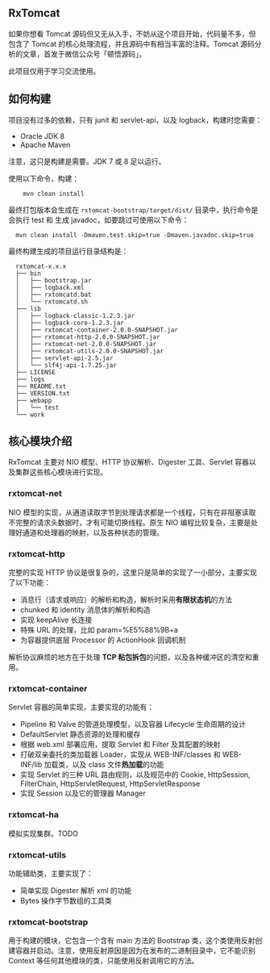 ## RxTomcat

如果你想看 Tomcat 源码但又无从入手，不妨从这个项目开始，代码量不多，但包含了 Tomcat 的核心处理流程，并且源码中有相当丰富的注释。Tomcat 源码分析的文章，首发于微信公众号「顿悟源码」。

此项目仅用于学习交流使用。

## 如何构建

项目没有过多的依赖，只有 junit 和 servlet-api，以及 logback，构建时您需要：

 - Oracle JDK 8
 - Apache Maven

注意，这只是构建是需要。JDK 7 或 8 足以运行。

使用以下命令，构建：

```
    mvn clean install
```

最终打包版本会生成在 `rxtomcat-bootstrap/target/dist/` 目录中，执行命令是会执行 test 和 生成 javadoc，如要跳过可使用以下命令：

```
  mvn clean install -Dmaven.test.skip=true -Dmaven.javadoc.skip=true
```

最终构建生成的项目运行目录结构是：

```
  rxtomcat-x.x.x
  ├── bin
  │   ├── bootstrap.jar
  │   ├── logback.xml
  │   ├── rxtomcatd.bat
  │   └── rxtomcatd.sh
  ├── lib
  │   ├── logback-classic-1.2.3.jar
  │   ├── logback-core-1.2.3.jar
  │   ├── rxtomcat-container-2.0.0-SNAPSHOT.jar
  │   ├── rxtomcat-http-2.0.0-SNAPSHOT.jar
  │   ├── rxtomcat-net-2.0.0-SNAPSHOT.jar
  │   ├── rxtomcat-utils-2.0.0-SNAPSHOT.jar
  │   ├── servlet-api-2.5.jar
  │   └── slf4j-api-1.7.25.jar
  ├── LICENSE
  ├── logs
  ├── README.txt
  ├── VERSION.txt
  ├── webapp
  │   └── test
  └── work
```

## 核心模块介绍

RxTomcat 主要对 NIO 模型、HTTP 协议解析、Digester 工具、Servlet 容器以及集群这些核心模块进行实现。

### rxtomcat-net

NIO 模型的实现，从通道读取字节到处理请求都是一个线程，只有在非阻塞读取不完整的请求头数据时，才有可能切换线程。原生 NIO 编程比较复杂，主要是处理好通道和处理器的映射，以及各种状态的管理。

### rxtomcat-http

完整的实现 HTTP 协议是很复杂的，这里只是简单的实现了一小部分，主要实现了以下功能：

 - 消息行（请求或响应）的解析和构造，解析时采用**有限状态机**的方法
 - chunked 和 identity 消息体的解析和构造
 - 实现 keepAlive 长连接
 - 特殊 URL 的处理，比如 param=%E5%88%9B+a
 - 为容器提供底层 Processor 的 ActionHook 回调机制

解析协议麻烦的地方在于处理 **TCP 粘包拆包**的问题，以及各种缓冲区的清空和重用。

### rxtomcat-container

Servlet 容器的简单实现，主要实现的功能有：

 - Pipeline 和 Valve 的管道处理模型，以及容器 Lifecycle 生命周期的设计
 - DefaultServlet 静态资源的处理和缓存
 - 根据 web.xml 部署应用，提取 Servlet 和 Filter 及其配置的映射
 - 打破双亲委托的类加载器 Loader，实现从 WEB-INF/classes 和 WEB-INF/lib 加载类，以及 class 文件**热加载**的功能
 - 实现 Servlet 的三种 URL 路由规则，以及规范中的 Cookie, HttpSession, FilterChain, HttpServletRequest, HttpServletResponse
 - 实现 Session 以及它的管理器 Manager

### rxtomcat-ha

模拟实现集群。TODO

### rxtomcat-utils

功能辅助类，主要实现了：

 - 简单实现 Digester 解析 xml 的功能
 - Bytes 操作字节数组的工具类

### rxtomcat-bootstrap

用于构建的模块，它包含一个含有 main 方法的 Bootstrap 类，这个类使用反射创建容器并启动。注意，使用反射原因是因为在发布的二进制目录中，它不能识别 Context 等任何其他模块的类，只能使用反射调用它的方法。
